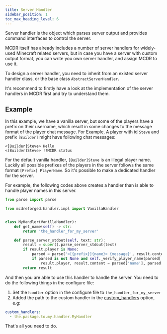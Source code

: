 ```yaml
---
title: Server Handler
sidebar_position: 1
toc_max_heading_level: 6
---
```


Server handler is the object which parses server output and provides command interfaces to control the server.

MCDR itself has already includes a number of server handlers for widely-used Minecraft related servers, but in case you have a server with custom output format, you can write you own server handler, and assign MCDR to use it.

To design a server handler, you need to inherit from an existed server handler class, or the base class `AbstractServerHandler`.

It's recommend to firstly have a look at the implementation of the server handlers in MCDR first and try to understand them.

## Example

In this example, we have a vanilla server, but some of the players have a prefix on their username, which result in some changes to the message format of the player chat message. For Example, A player with id `Steve` and prefix `[Builder]` might have following chat messages:

``` text
<[Builder]Steve> Hello
<[Builder]Steve> !!MCDR status
```

For the default vanilla handler, `[Builder]Steve` is an illegal player name. Luckily all possible prefixes of the players in the server follows the same format `[Prefix] PlayerName`. So it's possible to make a dedicated handler for the server.

For example, the following codes above creates a handler than is able to handle player names in this server.

``` python
from parse import parse

from mcdreforged.handler.impl import VanillaHandler


class MyHandler(VanillaHandler):
    def get_name(self) -> str:
        return 'the_handler_for_my_server'

    def parse_server_stdout(self, text: str):
        result = super().parse_server_stdout(text)
        if result.player is None:
            parsed = parse('<[{prefix}]{name}> {message}', result.content)
            if parsed is not None and self._verify_player_name(parsed['name']):
                result.player, result.content = parsed['name'], parsed['message']
        return result
```

And then you are able to use this handler to handle the server. You need to do the following things in the configure file:

1. Set the `handler` option in the configure file to `the_handler_for_my_server`
1. Added the path to the custom handler in the [custom_handlers](../configure.md#custom-handlers) option, e.g:

  ``` yaml
  custom_handlers:
    - the.package.to.my.handler.MyHandler
  ```

That's all you need to do.
